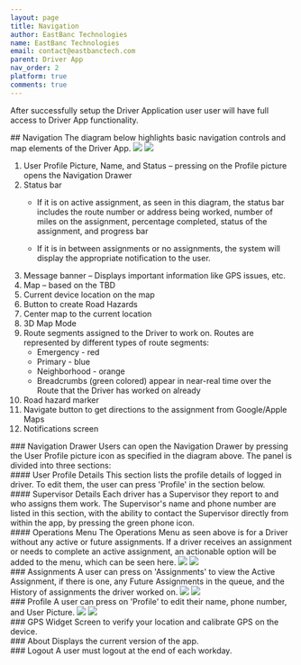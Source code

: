 ```yaml
---
layout: page
title: Navigation
author: EastBanc Technologies
name: EastBanc Technologies
email: contact@eastbanctech.com
parent: Driver App
nav_order: 2
platform: true
comments: true
---
```


After successfully setup the Driver Application user user will have full access to Driver App functionality.

<section id="Navigation" markdown="1">
## Navigation
The diagram below highlights basic navigation controls and map elements of the Driver App.

<img src="images/driver/da-login-and-navigation/navigation-ios.png" class="ios width-md" data-lightbox="5" />
<img src="images/driver/da-login-and-navigation/navigation-android.png" class="android width-md" data-lightbox="6" />

1. User Profile Picture, Name, and Status – pressing on the Profile picture opens the Navigation Drawer 
2. Status bar  
   * If it is on active assignment, as seen in this diagram, the status bar includes the route number or address being worked, number of miles on the assignment, percentage completed, status of the assignment, and progress bar

   * If it is in between assignments or no assignments, the system will display the appropriate notification to the user. 
3. Message banner – Displays important information like GPS issues, etc.
4. Map – based on the TBD
5. Current device location on the map
6. Button to create Road Hazards
7. Center map to the current location
8. 3D Map Mode
9. Route segments assigned to the Driver to work on. Routes are represented by different types of route segments: 
    * Emergency - red
    * Primary - blue
    * Neighborhood - orange
    * Breadcrumbs (green colored) appear in near-real time over the Route that the Driver has worked on already 
10. Road hazard marker
11. Navigate button to get directions to the assignment from Google/Apple Maps
12. Notifications screen

<section id="Navigation-Drawer" markdown="1">
### Navigation Drawer
Users can open the Navigation Drawer by pressing the User Profile picture icon as specified in the diagram above. The panel is divided into three sections:

<section id="User-Profile-Details" markdown="1">
#### User Profile Details
This section lists the profile details of logged in driver. To edit them, the user can press 'Profile' in the section below.
</section>

<section id="Supervisor-Details" markdown="1">
#### Supervisor Details
Each driver has a Supervisor they report to and who assigns them work. The Supervisor's name and phone number are listed in this section, with the ability to contact the Supervisor directly from within the app, by pressing the green phone icon.
</section>

<section id="Operations-Menu" markdown="1">
#### Operations Menu
The Operations Menu as seen above is for a Driver without any active or future assignments. If a driver receives an assignment or needs to complete an active assignment, an actionable option will be added to the menu, which can be seen here.

<img src="images/driver/da-login-and-navigation/navigation-drawer-ios.png" class="ios width-sm" data-lightbox="7" />
<img src="images/driver/da-login-and-navigation/navigation-drawer-android.png" class="android width-sm" data-lightbox="8" />
</section>
</section>

<section id="Assignments" markdown="1">
### Assignments
A user can press on 'Assignments' to view the Active Assignment, if there is one, any Future Assignments in the queue, and the History of assignments the driver worked on.

<img src="images/driver/da-login-and-navigation/assignments-ios.png" class="ios width-md" data-lightbox="9" />
<img src="images/driver/da-login-and-navigation/assignments-android.png" class="android width-md" data-lightbox="10" />
</section>

<section id="Profile" markdown="1">
### Profile
A user can press on 'Profile' to edit their name, phone number, and User Picture.

<img src="images/driver/da-login-and-navigation/profile-ios.png" class="ios width-sm" data-lightbox="11" />
<img src="images/driver/da-login-and-navigation/profile-android.png" class="android width-sm" data-lightbox="12" />
</section>

<section id="GPS Widget" markdown="1">
### GPS Widget
Screen to verify your location and calibrate GPS on the device.
</section>

<section id="About" markdown="1">
### About
Displays the current version of the app.
</section>

<section id="Logout" markdown="1">
### Logout
A user must logout at the end of each workday.
</section>
</section>